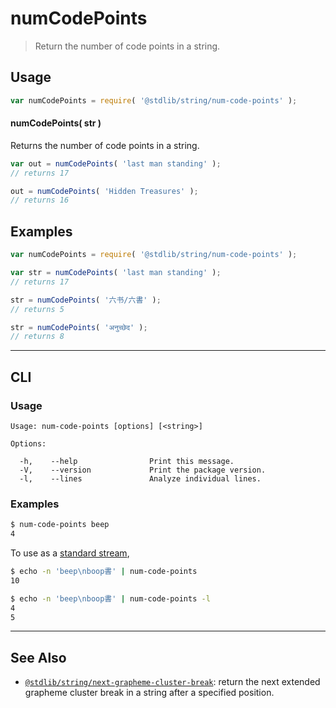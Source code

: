 <!--

@license Apache-2.0

Copyright (c) 2020 The Stdlib Authors.

Licensed under the Apache License, Version 2.0 (the "License");
you may not use this file except in compliance with the License.
You may obtain a copy of the License at

   http://www.apache.org/licenses/LICENSE-2.0

Unless required by applicable law or agreed to in writing, software
distributed under the License is distributed on an "AS IS" BASIS,
WITHOUT WARRANTIES OR CONDITIONS OF ANY KIND, either express or implied.
See the License for the specific language governing permissions and
limitations under the License.

-->

# numCodePoints

> Return the number of code points in a string.

<section class="usage">

## Usage

```javascript
var numCodePoints = require( '@stdlib/string/num-code-points' );
```

#### numCodePoints( str )

Returns the number of code points in a string.

```javascript
var out = numCodePoints( 'last man standing' );
// returns 17

out = numCodePoints( 'Hidden Treasures' );
// returns 16
```

</section>

<!-- /.usage -->

<section class="examples">

## Examples

<!-- eslint no-undef: "error" -->

```javascript
var numCodePoints = require( '@stdlib/string/num-code-points' );

var str = numCodePoints( 'last man standing' );
// returns 17

str = numCodePoints( '六书/六書' );
// returns 5

str = numCodePoints( 'अनुच्छेद' );
// returns 8
```

</section>

<!-- /.examples -->

* * *

<section class="cli">

## CLI

<section class="usage">

### Usage

```text
Usage: num-code-points [options] [<string>]

Options:

  -h,    --help                Print this message.
  -V,    --version             Print the package version.
  -l,    --lines               Analyze individual lines.
```

</section>

<!-- /.usage -->

<section class="examples">

### Examples

```bash
$ num-code-points beep
4
```

To use as a [standard stream][standard-streams],

```bash
$ echo -n 'beep\nboop書' | num-code-points
10
```

```bash
$ echo -n 'beep\nboop書' | num-code-points -l
4
5
```

</section>

<!-- /.examples -->

</section>

<!-- /.cli -->

<!-- Section for related `stdlib` packages. Do not manually edit this section, as it is automatically populated. -->

<section class="related">

* * *

## See Also

-   <span class="package-name">[`@stdlib/string/next-grapheme-cluster-break`][@stdlib/string/next-grapheme-cluster-break]</span><span class="delimiter">: </span><span class="description">return the next extended grapheme cluster break in a string after a specified position.</span>

</section>

<!-- /.related -->

<!-- Section for all links. Make sure to keep an empty line after the `section` element and another before the `/section` close. -->

<section class="links">

[standard-streams]: https://en.wikipedia.org/wiki/Standard_streams

<!-- <related-links> -->

[@stdlib/string/next-grapheme-cluster-break]: https://github.com/stdlib-js/stdlib/tree/develop/lib/node_modules/%40stdlib/string/next-grapheme-cluster-break

<!-- </related-links> -->

</section>

<!-- /.links -->
